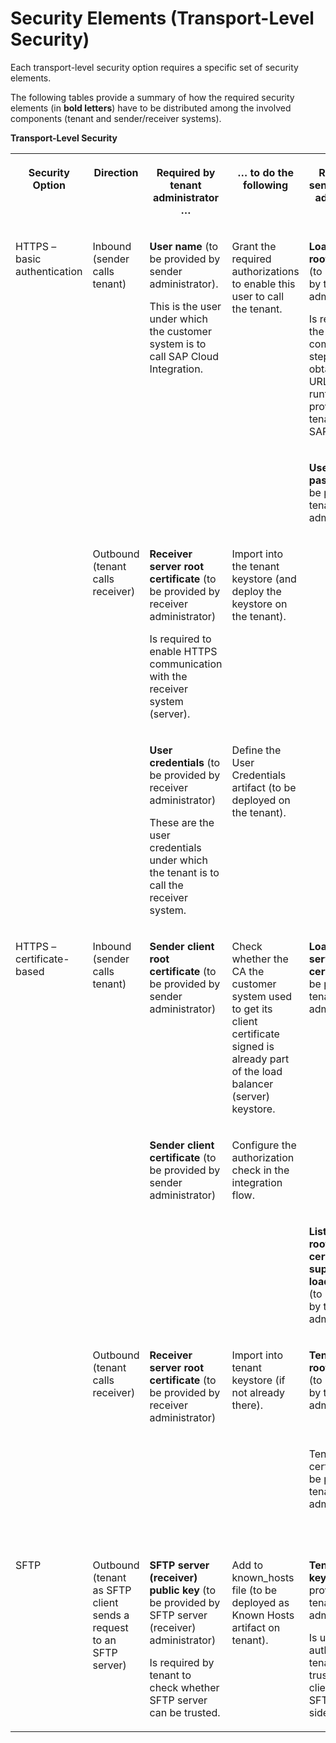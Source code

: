 <!-- loio1f7676849a564961872cc45999608a7e -->

# Security Elements \(Transport-Level Security\)

Each transport-level security option requires a specific set of security elements.

The following tables provide a summary of how the required security elements \(in **bold letters**\) have to be distributed among the involved components \(tenant and sender/receiver systems\).

**Transport-Level Security**


<table>
<tr>
<th valign="top">

Security Option

</th>
<th valign="top">

Direction

</th>
<th valign="top">

Required by tenant administrator …

</th>
<th valign="top">

… to do the following

</th>
<th valign="top">

Required by sender/receiver administrator …

</th>
<th valign="top">

… to do the following

</th>
</tr>
<tr>
<td valign="top" rowspan="4">

HTTPS – basic authentication

</td>
<td valign="top" rowspan="2">

Inbound \(sender calls tenant\)

</td>
<td valign="top">

**User name** \(to be provided by sender administrator\).

This is the user under which the customer system is to call SAP Cloud Integration.

</td>
<td valign="top">

Grant the required authorizations to enable this user to call the tenant.

</td>
<td valign="top">

**Load balancer root certificate** \(to be provided by tenant administrator\)

Is required for the SSL communication step \(can be obtained via the URL of the runtime node provided in the tenant mail by SAP\).

</td>
<td valign="top">

Import into the keystore of the sender system.

</td>
</tr>
<tr>
<td valign="top">

 

</td>
<td valign="top">

 

</td>
<td valign="top">

**User name and password** \(to be provided by tenant administrator\)

</td>
<td valign="top">

Enable the sender to support basic authentication.

</td>
</tr>
<tr>
<td valign="top" rowspan="2">

Outbound \(tenant calls receiver\)

</td>
<td valign="top">

**Receiver server root certificate** \(to be provided by receiver administrator\)

Is required to enable HTTPS communication with the receiver system \(server\).

</td>
<td valign="top">

Import into the tenant keystore \(and deploy the keystore on the tenant\).

</td>
<td valign="top">

 

</td>
<td valign="top">

 

</td>
</tr>
<tr>
<td valign="top">

**User credentials** \(to be provided by receiver administrator\)

These are the user credentials under which the tenant is to call the receiver system.

</td>
<td valign="top">

Define the User Credentials artifact \(to be deployed on the tenant\).

</td>
<td valign="top">

 

</td>
<td valign="top">

 

</td>
</tr>
<tr>
<td valign="top" rowspan="5">

HTTPS – certificate-based

</td>
<td valign="top" rowspan="3">

Inbound \(sender calls tenant\)

</td>
<td valign="top">

**Sender client root certificate** \(to be provided by sender administrator\)

</td>
<td valign="top">

Check whether the CA the customer system used to get its client certificate signed is already part of the load balancer \(server\) keystore.

</td>
<td valign="top">

**Load balancer server root certificate** \(to be provided by tenant administrator\)

</td>
<td valign="top">

Import into client PSE of the sender system.

</td>
</tr>
<tr>
<td valign="top">

**Sender client certificate** \(to be provided by sender administrator\)

</td>
<td valign="top">

Configure the authorization check in the integration flow.

</td>
<td valign="top">

 

</td>
<td valign="top">

 

</td>
</tr>
<tr>
<td valign="top">

 

</td>
<td valign="top">

 

</td>
<td valign="top">

**List of trusted root certificates supported by load balancer** \(to be provided by tenant administrator\)

</td>
<td valign="top">

Select a certification authority from the list for the certificate signing request for the client certificate.

</td>
</tr>
<tr>
<td valign="top">

Outbound \(tenant calls receiver\)

</td>
<td valign="top">

**Receiver server root certificate** \(to be provided by receiver administrator\)

</td>
<td valign="top">

Import into tenant keystore \(if not already there\).

</td>
<td valign="top">

**Tenant client root certificate** \(to be provided by tenant administrator\)

</td>
<td valign="top">

Import into the server PSE of the receiver system.

</td>
</tr>
<tr>
<td valign="top">

 

</td>
<td valign="top">

 

</td>
<td valign="top">

 

</td>
<td valign="top">

Tenant client certificate \(to be provided by tenant administrator\)

</td>
<td valign="top">

Define the client certificate-to-user mapping for the configuration of authorization checks.

</td>
</tr>
<tr>
<td valign="top">

SFTP

</td>
<td valign="top">

Outbound \(tenant as SFTP client sends a request to an SFTP server\)

</td>
<td valign="top">

**SFTP server \(receiver\) public key** \(to be provided by SFTP server \(receiver\) administrator\)

Is required by tenant to check whether SFTP server can be trusted.

</td>
<td valign="top">

Add to known\_hosts file \(to be deployed as Known Hosts artifact on tenant\).

</td>
<td valign="top">

**Tenant public key** \(to be provided by tenant administrator\)

Is used to authenticate tenant as a trusted SFTP client on the SFTP server side.

</td>
<td valign="top">

Add to authorized\_keys file on the SFTP server side.

</td>
</tr>
</table>

